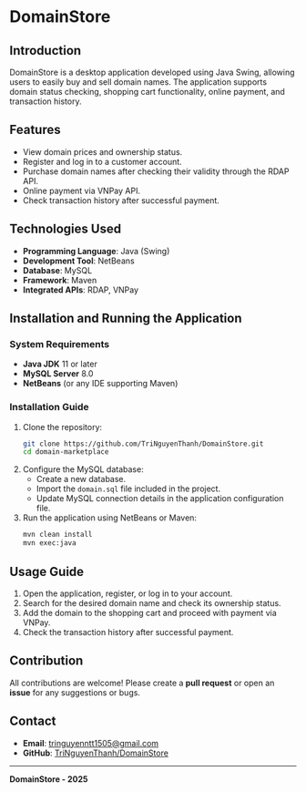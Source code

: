 # DomainStore

## Introduction

DomainStore is a desktop application developed using Java Swing, allowing users to easily buy and sell domain names. The application supports domain status checking, shopping cart functionality, online payment, and transaction history.

## Features

- View domain prices and ownership status.
- Register and log in to a customer account.
- Purchase domain names after checking their validity through the RDAP API.
- Online payment via VNPay API.
- Check transaction history after successful payment.

## Technologies Used

- **Programming Language**: Java (Swing)
- **Development Tool**: NetBeans
- **Database**: MySQL
- **Framework**: Maven
- **Integrated APIs**: RDAP, VNPay

## Installation and Running the Application

### System Requirements

- **Java JDK** 11 or later
- **MySQL Server** 8.0
- **NetBeans** (or any IDE supporting Maven)

### Installation Guide

1. Clone the repository:
   ```sh
   git clone https://github.com/TriNguyenThanh/DomainStore.git
   cd domain-marketplace
   ```
2. Configure the MySQL database:
   - Create a new database.
   - Import the `domain.sql` file included in the project.
   - Update MySQL connection details in the application configuration file.
3. Run the application using NetBeans or Maven:
   ```sh
   mvn clean install
   mvn exec:java
   ```

## Usage Guide

1. Open the application, register, or log in to your account.
2. Search for the desired domain name and check its ownership status.
3. Add the domain to the shopping cart and proceed with payment via VNPay.
4. Check the transaction history after successful payment.

## Contribution

All contributions are welcome! Please create a **pull request** or open an **issue** for any suggestions or bugs.

## Contact

- **Email**: [tringuyenntt1505@gmail.com](mailto:tringuyenntt1505@gmail.com)
- **GitHub**: [TriNguyenThanh/DomainStore](https://github.com/TriNguyenThanh/DomainStore.git)

---

**DomainStore - 2025**